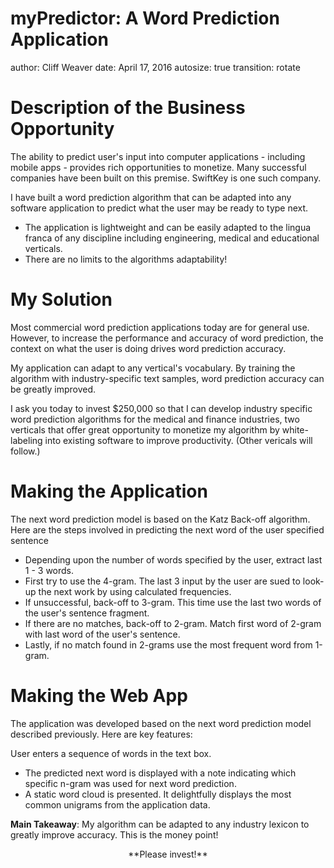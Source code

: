 myPredictor: A Word Prediction Application
========================================================
author: Cliff Weaver
date: April 17, 2016
autosize: true
transition: rotate


Description of the Business Opportunity
========================================================
The ability to predict user's input into computer applications - including mobile apps - provides rich opportunities to monetize.  Many successful companies have been built on this premise.  SwiftKey is one such company.

I have built a word prediction algorithm that can be adapted into any software application to predict what the user may be ready to type next.  
- The application is lightweight and can be easily adapted to the lingua franca of any discipline including engineering, medical and educational verticals.  
- There are no limits to the algorithms adaptability!

My Solution
========================================================
Most commercial word prediction  applications today are for general use.  However, to increase the performance and accuracy of word prediction, the context on what the user is doing drives word prediction accuracy.

My application can adapt to any vertical's vocabulary.  By training the algorithm with industry-specific text samples,  word prediction accuracy can be greatly improved.

I ask you today to invest $250,000 so that I can develop industry specific word prediction algorithms for the medical and finance industries, two verticals that offer great opportunity to monetize my algorithm by white-labeling into existing software to improve productivity.  (Other vericals will follow.)

Making the Application
=========================================
The next word prediction model is based on the Katz Back-off algorithm.  Here are the steps involved in predicting the next word of the user specified sentence
- Depending upon the number of words specified by the user, extract last 1 - 3 words.
- First try to use the 4-gram. The last 3 input by the user are sued to look-up the next work by using calculated frequencies.
- If unsuccessful, back-off to 3-gram. This time use the last two words of the user's sentence fragment.
- If there are no matches, back-off to 2-gram. Match first word of 2-gram with last word of the user's  sentence.
- Lastly, if no match found in 2-grams use the most frequent word from 1-gram.
 
Making the Web App
====================================
The application was developed based on the next word prediction model described previously. Here are key features:

User enters a sequence of words in the text box.

- The predicted next word is displayed with a note indicating which specific n-gram was used for next word prediction.
- A static word cloud is presented.  It delightfully displays the most common unigrams from the application data.

**Main Takeaway**:  My algorithm can be adapted to any industry lexicon to greatly improve accuracy.  This is the money point!

<center>**Please invest!**</center>

